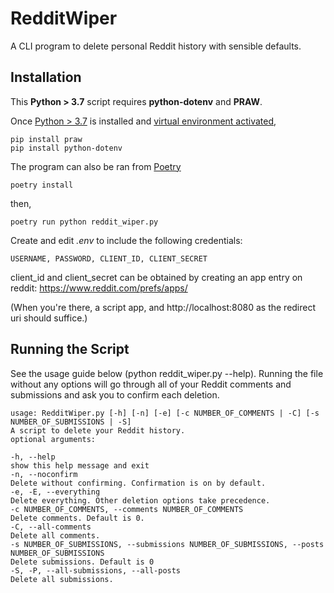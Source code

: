 # RedditWiper

A CLI program to delete personal Reddit history with sensible defaults.

## Installation

This **Python > 3.7** script requires **python-dotenv** and **PRAW**.

Once [Python > 3.7](https://www.python.org/) is installed and [virtual environment activated](https://docs.python.org/3/library/venv.html),

    pip install praw
    pip install python-dotenv

The program can also be ran from [Poetry](https://python-poetry.org/)

    poetry install

then,

    poetry run python reddit_wiper.py

Create and edit _.env_ to include the following credentials:

    USERNAME, PASSWORD, CLIENT_ID, CLIENT_SECRET

client_id and client_secret can be obtained by creating an app entry on reddit: https://www.reddit.com/prefs/apps/

(When you're there, a script app, and http://localhost:8080 as the redirect uri should suffice.)

## Running the Script

See the usage guide below (python reddit_wiper.py --help). Running the file without any options will go through all of your Reddit comments and submissions and ask you to confirm each deletion.

    usage: RedditWiper.py [-h] [-n] [-e] [-c NUMBER_OF_COMMENTS | -C] [-s NUMBER_OF_SUBMISSIONS | -S]
    A script to delete your Reddit history.
    optional arguments:

    -h, --help
    show this help message and exit
    -n, --noconfirm
    Delete without confirming. Confirmation is on by default.
    -e, -E, --everything
    Delete everything. Other deletion options take precedence.
    -c NUMBER_OF_COMMENTS, --comments NUMBER_OF_COMMENTS
    Delete comments. Default is 0.
    -C, --all-comments
    Delete all comments.
    -s NUMBER_OF_SUBMISSIONS, --submissions NUMBER_OF_SUBMISSIONS, --posts NUMBER_OF_SUBMISSIONS
    Delete submissions. Default is 0
    -S, -P, --all-submissions, --all-posts
    Delete all submissions.
